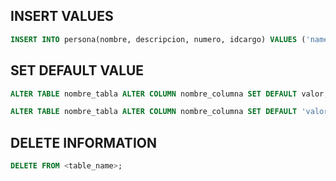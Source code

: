 ## INSERT VALUES

```sql
INSERT INTO persona(nombre, descripcion, numero, idcargo) VALUES ('name', 'description', 14, 1), ('name', 'description', 11, 3);
```

## SET DEFAULT VALUE

```sql
ALTER TABLE nombre_tabla ALTER COLUMN nombre_columna SET DEFAULT valor;

ALTER TABLE nombre_tabla ALTER COLUMN nombre_columna SET DEFAULT 'valor';
```

## DELETE INFORMATION 

```sql
DELETE FROM <table_name>;
```

```sql
```

```sql
```

```sql
```

```sql
```

```sql
```

```sql
```